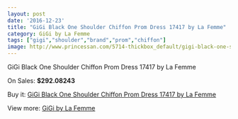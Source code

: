 ```yaml
---
layout: post
date: '2016-12-23'
title: "GiGi Black One Shoulder Chiffon Prom Dress 17417 by La Femme"
category: GiGi by La Femme
tags: ["gigi","shoulder","brand","prom","chiffon"]
image: http://www.princessan.com/5714-thickbox_default/gigi-black-one-shoulder-chiffon-prom-dress-17417-by-la-femme.jpg
---
```

GiGi Black One Shoulder Chiffon Prom Dress 17417 by La Femme

On Sales: **$292.08243**
<a href="https://www.princessan.com/en/gigi-by-la-femme/2607-gigi-black-one-shoulder-chiffon-prom-dress-17417-by-la-femme.html"><amp-img layout="responsive" width="600" height="600" src="//www.princessan.com/5714-thickbox_default/gigi-black-one-shoulder-chiffon-prom-dress-17417-by-la-femme.jpg" alt="GiGi Black One Shoulder Chiffon Prom Dress 17417 by La Femme 0" /></a>
<a href="https://www.princessan.com/en/gigi-by-la-femme/2607-gigi-black-one-shoulder-chiffon-prom-dress-17417-by-la-femme.html"><amp-img layout="responsive" width="600" height="600" src="//www.princessan.com/5715-thickbox_default/gigi-black-one-shoulder-chiffon-prom-dress-17417-by-la-femme.jpg" alt="GiGi Black One Shoulder Chiffon Prom Dress 17417 by La Femme 1" /></a>

Buy it: [GiGi Black One Shoulder Chiffon Prom Dress 17417 by La Femme](https://www.princessan.com/en/gigi-by-la-femme/2607-gigi-black-one-shoulder-chiffon-prom-dress-17417-by-la-femme.html "GiGi Black One Shoulder Chiffon Prom Dress 17417 by La Femme")

View more: [GiGi by La Femme](https://www.princessan.com/en/21-gigi-by-la-femme "GiGi by La Femme")